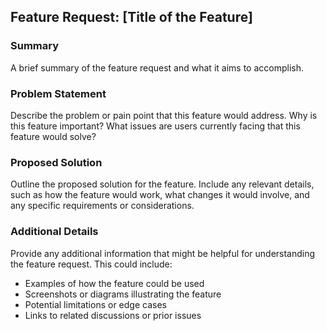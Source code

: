 ## Feature Request: [Title of the Feature]

<!-- Please search existing issues/discussions to avoid creating duplicates. -->

### Summary
A brief summary of the feature request and what it aims to accomplish.

### Problem Statement
Describe the problem or pain point that this feature would address. Why is this feature important? What issues are users currently facing that this feature would solve?

### Proposed Solution
Outline the proposed solution for the feature. Include any relevant details, such as how the feature would work, what changes it would involve, and any specific requirements or considerations.

### Additional Details
Provide any additional information that might be helpful for understanding the feature request. This could include:

- Examples of how the feature could be used
- Screenshots or diagrams illustrating the feature
- Potential limitations or edge cases
- Links to related discussions or prior issues
